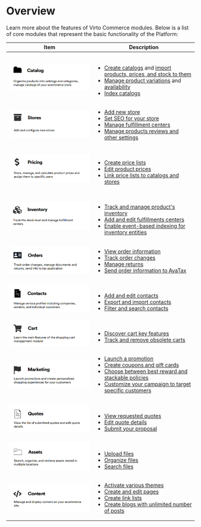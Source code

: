 # Overview

Learn more about the features of Virto Commerce modules. Below is a list of core modules that represent the basic functionality of the Platform:


|Item|Description|
|---|---|
| ![Catalog](media/catalog-overview.png) |<br><ul><li> [Create catalogs](catalog/add-new-catalog.md) and [import products, prices, and stock to them](catalog/import-products-to-catalog.md)</li><li> [Manage product variations](catalog/managing-product-variations.md) and [availability ](catalog/setting-product-availability.md) </li> <li>[Index catalogs](catalog/managing-search-index.md)</li></ul>|
| ![Stores](media/stores-overview.png) | <ul><li> [Add new store](store/adding-new-store.md)</li><li> [Set SEO for your store](store/configuring-store.md#seo) </li> <li>[Manage fulfillment centers](store/configuring-store.md#fulfillment-centers)</li> <li>[Manage products reviews and other settings](store/settings.md)</li></ul>|
| ![Pricing](media/pricing-overview.png) | <br><ul><li> [Create price lists](pricing/creating-new-price-list.md)</li><li> [Edit product prices](pricing/creating-new-price-list.md#add-and-edit-product-prices) </li> <li>[Link price lists to catalogs and stores](pricing/adding-new-assignment.md)</li></ul>|
| ![Inventory](media/inventory-overview.png) | <br><ul><li> [Track and manage product's inventory](inventory/managing-inventory.md)</li><li> [Add and edit fulfillments centers](inventory/managing-fulfillment-centers.md#add-and-edit-fulfillment-center) </li> <li>[Enable event-based indexing for inventory entities](inventory/settings.md#search-settings)</li></ul>|
| ![Orders](media/orders-overview.png) | <ul><li> [View order information](order-management/main-objects.md)</li><li> [Track order changes](order-management/tracking-order-changes.md) </li> <li>[Manage returns](order-management/managing-returns.md)</li> <li>[Send order information to AvaTax](order-management/sending-order-information-to-avatax.md)</li></ul>|
| ![Contacts](media/contacts-overview.png) | <br><ul><li> [Add and edit contacts](contacts/managing-contacts.md)</li><li> [Export and import contacts](contacts/managing-contacts.md#export-contacts) </li> <li>[Filter and search contacts](contacts/filtering-options.md)</li></ul>|
| ![Cart](media/cart-overview.png) | <br><ul><li> [Discover cart key features](cart/overview.md#key-features)</li><li> [Track and remove obsolete carts](cart/settings.md) </li> </ul>|
| ![Marketing](media/marketing-overview.png) | <ul><li> [Launch a promotion](marketing/managing-promotions.md#create-new-promotion)</li><li> [Create coupons and gift cards](marketing/managing-promotions.md#create-coupons-and-gift-cards) </li> <li>[Choose between best reward and stackable policies](modules-installation.md)</li> <li>[Customize your campaign to target specific customers](marketing/promotion-rules.md)</li></ul>|
| ![Quotes](media/quotes-overview.png) | <br><ul><li> [View requested quotes](quotes/manage-quotes.md#view-quotes-list-and-quote-details)</li> <li> [Edit quote details](quotes/manage-quotes.md#edit-quote-details)</li> <li> [Submit your proposal](quotes/manage-quotes.md#edit-quote-details) </li> </ul>|
| ![Assets](media/assets-overview.png) | <br><ul><li> [Upload files](assets/managing-assets.md#upload-files)</li><li> [Organize files](assets/managing-assets.md#organize-files) </li> <li>[Search files](assets/managing-assets.md#search-files)</li> </ul>|
| ![Content](media/content-overview.png) | <ul><li> [Activate various themes](content/managing-themes.md)</li><li> [Create and edit pages](content/managing-pages.md) </li> <li>[Create link lists](content/managing-linklists.md)</li> <li>[Create blogs with unlimited number of posts](content/managing-blogs.md)</li></ul>|
